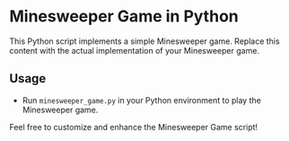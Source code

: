 
# Minesweeper Game in Python

This Python script implements a simple Minesweeper game.
Replace this content with the actual implementation of your Minesweeper game.

## Usage
- Run `minesweeper_game.py` in your Python environment to play the Minesweeper game.

Feel free to customize and enhance the Minesweeper Game script!
